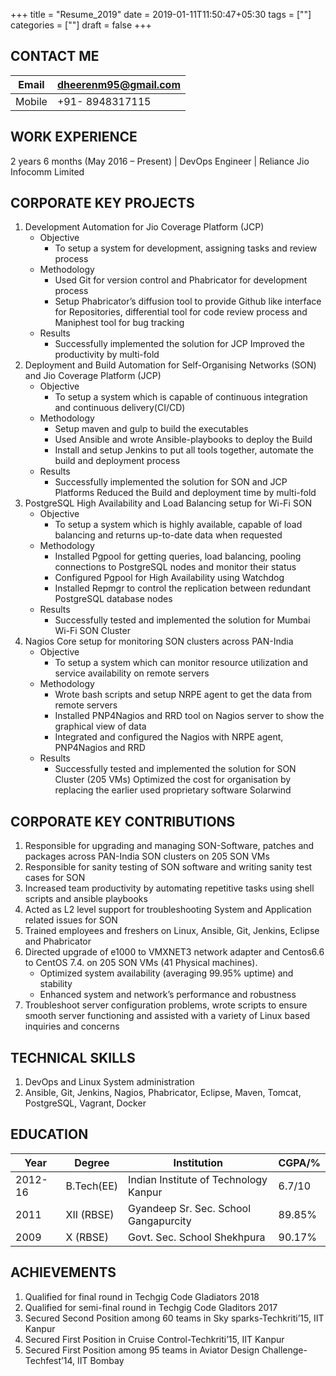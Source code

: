 +++
title = "Resume_2019"
date = 2019-01-11T11:50:47+05:30
tags = [""]
categories = [""]
draft = false
+++

## CONTACT ME

| Email | dheerenm95@gmail.com |
|----  | -------|
| Mobile| +91- 8948317115| 

## WORK EXPERIENCE
2 years 6 months (May 2016 – Present) | DevOps Engineer | Reliance Jio Infocomm Limited

## CORPORATE KEY PROJECTS

1. Development Automation for Jio Coverage Platform (JCP)
	* Objective
		* To setup a system for development, assigning tasks and review process
	* Methodology
		* Used Git for version control and Phabricator for development process
		* Setup Phabricator’s diffusion tool to provide Github like interface for
	Repositories, differential tool for code review process and Maniphest tool
	for bug tracking
	* Results
		* Successfully implemented the solution for JCP
	Improved the productivity by multi-fold
2. Deployment and Build Automation for Self-Organising Networks (SON) and Jio Coverage Platform (JCP)
	* Objective
		* To setup a system which is capable of continuous integration and
	continuous delivery(CI/CD)
	* Methodology
		* Setup maven and gulp to build the executables
		* Used Ansible and wrote Ansible-playbooks to deploy the Build
		* Install and setup Jenkins to put all tools together, automate the build and
		deployment process
	* Results
		* Successfully implemented the solution for SON and JCP Platforms
	Reduced the Build and deployment time by multi-fold
3. PostgreSQL High Availability and Load Balancing setup for Wi-Fi SON
	* Objective
		* To setup a system which is highly available, capable of load balancing and
	returns up-to-date data when requested
	* Methodology
		* Installed Pgpool for getting queries, load balancing, pooling connections to
	PostgreSQL nodes and monitor their status
		* Configured Pgpool for High Availability using Watchdog
		* Installed Repmgr to control the replication between redundant PostgreSQL
	database nodes
	* Results
		* Successfully tested and implemented the solution for Mumbai Wi-Fi SON Cluster
4. Nagios Core setup for monitoring SON clusters across PAN-India
	* Objective
		* To setup a system which can monitor resource utilization and service
	availability on remote servers
	* Methodology
		* Wrote bash scripts and setup NRPE agent to get the data from remote servers
		* Installed PNP4Nagios and RRD tool on Nagios server to show the graphical
	view of data
		* Integrated and configured the Nagios with NRPE agent, PNP4Nagios and RRD
	* Results
		* Successfully tested and implemented the solution for SON Cluster (205 VMs)
	Optimized the cost for organisation by replacing the earlier used proprietary
	software Solarwind

## CORPORATE KEY CONTRIBUTIONS

1. Responsible for upgrading and managing SON-Software, patches and packages across PAN-India SON clusters on 205 SON VMs
2. Responsible for sanity testing of SON software and writing sanity test cases for SON
3. Increased team productivity by automating repetitive tasks using shell scripts and ansible playbooks
4. Acted as L2 level support for troubleshooting System and Application related issues for SON
5. Trained employees and freshers on Linux, Ansible, Git, Jenkins, Eclipse and Phabricator
6. Directed upgrade of e1000 to VMXNET3 network adapter and Centos6.6 to CentOS 7.4. on 205 SON VMs (41
	Physical machines).
	* Optimized system availability (averaging 99.95% uptime) and stability
	* Enhanced system and network’s performance and robustness
7. Troubleshoot server configuration problems, wrote scripts to ensure smooth server functioning and assisted
with a variety of Linux based inquiries and concerns

## TECHNICAL SKILLS

1. DevOps and Linux System administration
2. Ansible, Git, Jenkins, Nagios, Phabricator, Eclipse, Maven, Tomcat, PostgreSQL, Vagrant, Docker

## EDUCATION

<!-- Academic Qualification Table -->

| Year | Degree | Institution | CGPA/% |
|----  | -------| ------------| -------|
| 2012-16 | B.Tech(EE) | Indian Institute of Technology Kanpur |	6.7/10
| 2011 |XII (RBSE) |	Gyandeep Sr. Sec. School Gangapurcity | 89.85%
| 2009 |	X (RBSE) |Govt. Sec. School Shekhpura | 90.17%

## ACHIEVEMENTS
1. Qualified for final round in Techgig Code Gladiators 2018
2. Qualified for semi-final round in Techgig Code Gladitors 2017
3. Secured Second Position among 60 teams in Sky sparks-Techkriti’15, IIT Kanpur
4. Secured First Position in Cruise Control-Techkriti’15, IIT Kanpur
5. Secured First Position among 95 teams in Aviator Design Challenge-Techfest’14, IIT Bombay